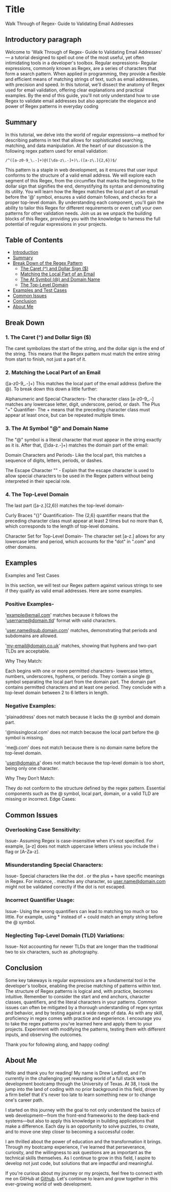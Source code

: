 # Title 
Walk Through of Regex- Guide to Validating Email Addresses
## Introductory paragraph 
Welcome to 'Walk Through of Regex- Guide to Validating Email Addresses' — a tutorial designed to spell out one of the most useful, yet often intimidating tools in a developer's toolbox.
 Regular expressions- Regular expressions, commonly known as Regex, are a series of characters that form a search pattern. When applied in programming, they provide a flexible and efficient means of matching strings of text, such as email addresses, with precision and speed. In this tutorial, we'll dissect the anatomy of Regex used for email validation, offering clear explanations and practical examples. By the end of this guide, you'll not only understand how to use Regex to validate email addresses but also appreciate the elegance and power of Regex patterns in everyday coding

## Summary
In this tutorial, we delve into the world of regular expressions—a method for describing patterns in text that allows for sophisticated searching, matching, and data manipulation. At the heart of our discussion is the following regex pattern used for email validation:

```Regex-
/^([a-z0-9_\.-]+)@([\da-z\.-]+)\.([a-z\.]{2,6})$/
```

This pattern is a staple in web development, as it ensures that user input conforms to the structure of a valid email address. We will explore each segment of this Regex, from the circumflex that marks the beginning, to the dollar sign that signifies the end, demystifying its syntax and demonstrating its utility. You will learn how the Regex matches the local part of an email before the '@' symbol, ensures a valid domain follows, and checks for a proper top-level domain. By understanding each component, you'll gain the ability to tailor this Regex for different requirements or even craft your own patterns for other validation needs. Join us as we unpack the building blocks of this Regex, providing you with the knowledge to harness the full potential of regular expressions in your projects.

## Table of Contents

- [Introduction](#introductory-paragraph)
- [Summary](#summary)
- [Break Down of the Regex Pattern](#break-down-of-the-regex-pattern)
  - [The Caret (^) and Dollar Sign ($)](#1-the-caret-and-dollar-sign)
  - [Matching the Local Part of an Email](#2-matching-the-local-part-of-an-email)
  - [The At Symbol (@) and Domain Name](#3-the-at-symbol-and-domain-name)
  - [The Top-Level Domain](#4-the-top-level-domain)
- [Examples and Test Cases](#examples-and-test-cases)
- [Common Issues](#common-issues)
- [Conclusion](#conclusion)
- [About Me](#about-me)


## Break Down
### 1. The Caret (^) and Dollar Sign ($)

The caret symbolizes the start of the string, and the dollar sign is the end of the string. This means that the Regex pattern must match the entire string from start to finish, not just a part of it.

### 2. Matching the Local Part of an Email

([a-z0-9_\.-]+) This matches the local part of the email address (before the @). To break down this down a little further:

Alphanumeric and Special Characters- The character class [a-z0-9_\.-] matches any lowercase letter, digit, underscore, period, or dash.
The Plus "+" Quantifier- The + means that the preceding character class must appear at least once, but can be repeated multiple times.

### 3. The At Symbol "@" and Domain Name

The "@" symbol is a literal character that must appear in the string exactly as it is. After that, ([\da-z\.-]+) matches the domain part of the email:

Domain Characters and Periods- Like the local part, this matches a sequence of digits, letters, periods, or dashes.

The Escape Character "\" - Explain that the escape character is used to allow special characters to be used in the Regex pattern without being interpreted in their special role.

### 4. The Top-Level Domain

The last part ([a-z\.]{2,6}) matches the top-level domain-

Curly Braces "{}" Quantification- The {2,6} quantifier means that the preceding character class must appear at least 2 times but no more than 6, which corresponds to the length of top-level domains.

Character Set for Top-Level Domain- The character set [a-z\.] allows for any lowercase letter and period, which accounts for the "dot" in ".com" and other domains.

## Examples

Examples and Test Cases

In this section, we will test our Regex pattern against various strings to see if they qualify as valid email addresses. Here are some examples.

### Positive Examples-

'example@email.com' matches because it follows the 'username@domain.tld' format with valid characters.

'user.name@sub.domain.com' matches, demonstrating that periods and subdomains are allowed.

'my-email@domain.co.uk' matches, showing that hyphens and two-part TLDs are acceptable.

Why They Match:

Each begins with one or more permitted characters- lowercase letters, numbers, underscores, hyphens, or periods.
They contain a single @ symbol separating the local part from the domain part.
The domain part contains permitted characters and at least one period.
They conclude with a top-level domain between 2 to 6 letters in length.

### Negative Examples:

'plainaddress' does not match because it lacks the @ symbol and domain part.

'@missinglocal.com' does not match because the local part before the @ symbol is missing.

'me@.com' does not match because there is no domain name before the top-level domain.

'user@domain.a' does not match because the top-level domain is too short, being only one character.

Why They Don’t Match:

They do not conform to the structure defined by the regex pattern.
Essential components such as the @ symbol, local part, domain, or a valid TLD are missing or incorrect.
Edge Cases:

## Common Issues

### Overlooking Case Sensitivity:

Issue- Assuming Regex is case-insensitive when it's not specified. For example, [a-z] does not match uppercase letters unless you include the i flag or [A-Za-z].

### Misunderstanding Special Characters:

Issue- Special characters like the dot . or the plus + have specific meanings in Regex. For instance, . matches any character, so user.name@domain.com might not be validated correctly if the dot is not escaped.

### Incorrect Quantifier Usage:

Issue- Using the wrong quantifiers can lead to matching too much or too little. For example, using * instead of + could match an empty string before the @ symbol.

### Neglecting Top-Level Domain (TLD) Variations:

Issue- Not accounting for newer TLDs that are longer than the traditional two to six characters, such as .photography.

## Conclusion

Some key takeways  is regular expressions are a fundamental tool in the developer's toolbox, enabling the precise matching of patterns within text.
The structure of Regex patterns is logical and, with practice, becomes intuitive. Remember to consider the start and end anchors, character classes, quantifiers, and the literal characters in your patterns.
Common issues can often be mitigated by a thorough understanding of regex syntax and behavior, and by testing against a wide range of data.
As with any skill, proficiency in regex comes with practice and experience. I encourage you to take the regex patterns you've learned here and apply them to your projects. Experiment with modifying the patterns, testing them with different inputs, and observing the outcomes.

Thank you for following along, and happy coding!


## About Me

Hello and thank you for reading! My name is Drew Ledford, and I'm currently in the challenging yet rewarding world of a full stack web development bootcamp through the University of Texas. At 38, I took the jump into the land of coding with no prior background in this field, driven by a firm belief that it's never too late to learn something new or to change one's career path.

I started on this journey with the goal to not only understand the basics  of web development—from the front-end frameworks to the deep back-end systems—but also to apply this knowledge in building applications that make a difference. Each day is an opportunity to solve puzzles, to create, and to move one step closer to becoming a successful coder.

I am thrilled about the power of education and the transformation it brings. Through my bootcamp experience, I've learned that perseverance, curiosity, and the willingness to ask questions are as important as the technical skills themselves. As I continue to grow in this field, I aspire to develop not just code, but solutions that are impactful and meaningful.

If you're curious about my journey or my projects, feel free to connect with me on GitHub at [Github](https://github.com/Drew-Odinson). Let's continue to learn and grow together in this ever-growing world of web development.